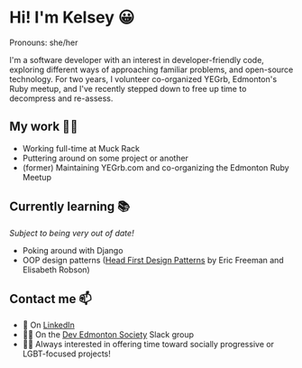 # Hi! I'm Kelsey 😀
Pronouns: she/her

I'm a software developer with an interest in developer-friendly code, exploring different ways of approaching familiar problems, and open-source technology. For two years, I volunteer co-organized YEGrb, Edmonton's Ruby meetup, and I've recently stepped down to free up time to decompress and re-assess.

## My work 👷‍♀️

- Working full-time at Muck Rack
- Puttering around on some project or another
- (former) Maintaining YEGrb.com and co-organizing the Edmonton Ruby Meetup

## Currently learning 📚
*Subject to being very out of date!*

- Poking around with Django
- OOP design patterns ([Head First Design Patterns](https://www.oreilly.com/library/view/head-first-design/9781492077992/) by Eric Freeman and Elisabeth Robson)

## Contact me 📫

- 🏢 On [LinkedIn](https://www.linkedin.com/in/kelseygabriel/)
- 👩‍💻 On the [Dev Edmonton Society](https://devedmonton.com/) Slack group
- 🏳️‍🌈 Always interested in offering time toward socially progressive or LGBT-focused projects!
